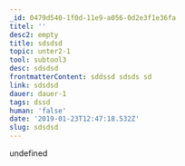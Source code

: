 ```yaml
---
_id: 0479d540-1f0d-11e9-a056-0d2e3f1e36fa
titel: ''
desc2: empty
title: sdsdsd
topic: unter2-1
tool: subtool3
desc: sdsdsd
frontmatterContent: sddssd sdsds sd
link: sdsdsd
dauer: dauer-1
tags: dssd
human: 'false'
date: '2019-01-23T12:47:18.532Z'
slug: sdsdsd
---
```

undefined
